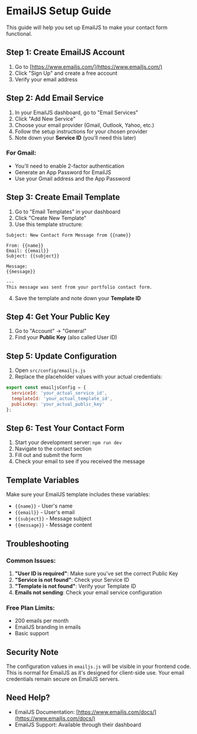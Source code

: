 # EmailJS Setup Guide

This guide will help you set up EmailJS to make your contact form functional.

## Step 1: Create EmailJS Account

1. Go to [https://www.emailjs.com/](https://www.emailjs.com/)
2. Click "Sign Up" and create a free account
3. Verify your email address

## Step 2: Add Email Service

1. In your EmailJS dashboard, go to "Email Services"
2. Click "Add New Service"
3. Choose your email provider (Gmail, Outlook, Yahoo, etc.)
4. Follow the setup instructions for your chosen provider
5. Note down your **Service ID** (you'll need this later)

### For Gmail:
- You'll need to enable 2-factor authentication
- Generate an App Password for EmailJS
- Use your Gmail address and the App Password

## Step 3: Create Email Template

1. Go to "Email Templates" in your dashboard
2. Click "Create New Template"
3. Use this template structure:

```
Subject: New Contact Form Message from {{name}}

From: {{name}}
Email: {{email}}
Subject: {{subject}}

Message:
{{message}}

---
This message was sent from your portfolio contact form.
```

4. Save the template and note down your **Template ID**

## Step 4: Get Your Public Key

1. Go to "Account" → "General"
2. Find your **Public Key** (also called User ID)

## Step 5: Update Configuration

1. Open `src/config/emailjs.js`
2. Replace the placeholder values with your actual credentials:

```javascript
export const emailjsConfig = {
  serviceId: 'your_actual_service_id',
  templateId: 'your_actual_template_id', 
  publicKey: 'your_actual_public_key'
};
```

## Step 6: Test Your Contact Form

1. Start your development server: `npm run dev`
2. Navigate to the contact section
3. Fill out and submit the form
4. Check your email to see if you received the message

## Template Variables

Make sure your EmailJS template includes these variables:
- `{{name}}` - User's name
- `{{email}}` - User's email
- `{{subject}}` - Message subject
- `{{message}}` - Message content

## Troubleshooting

### Common Issues:

1. **"User ID is required"**: Make sure you've set the correct Public Key
2. **"Service is not found"**: Check your Service ID
3. **"Template is not found"**: Verify your Template ID
4. **Emails not sending**: Check your email service configuration

### Free Plan Limits:
- 200 emails per month
- EmailJS branding in emails
- Basic support

## Security Note

The configuration values in `emailjs.js` will be visible in your frontend code. This is normal for EmailJS as it's designed for client-side use. Your email credentials remain secure on EmailJS servers.

## Need Help?

- EmailJS Documentation: [https://www.emailjs.com/docs/](https://www.emailjs.com/docs/)
- EmailJS Support: Available through their dashboard
